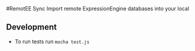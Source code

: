 #RemotEE Sync
Import remote ExpressionEngine databases into your local

## Development
- To run tests run ````mocha test.js````

